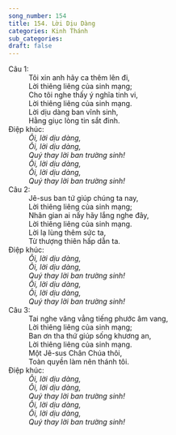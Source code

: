 ```yaml
---
song_number: 154
title: 154. Lời Dịu Dàng
categories: Kinh Thánh
sub_categories: 
draft: false
---
```

<dl><dt>Câu 1:</dt><dd data-verse="1">Tôi xin anh hãy ca thêm lên đi, <br/>Lời thiêng liêng của sinh mạng; <br/>Cho tôi nghe thấy ý nghĩa tinh vi, <br/>Lời thiêng liêng của sinh mạng. <br/>Lời dịu dàng ban vĩnh sinh, <br/>Hằng giục lòng tin sắt đinh. </dd><dt>Điệp khúc:</dt><dd data-chorus="1"><em>Ôi, lời dịu dàng, <br/>Ôi, lời dịu dàng, <br/>Quý thay lời ban trường sinh! <br/>Ôi, lời dịu dàng, <br/>Ôi, lời dịu dàng, <br/>Quý thay lời ban trường sinh! </em></dd><dt>Câu 2:</dt><dd data-verse="2">Jê-sus ban tứ giúp chúng ta nay, <br/>Lời thiêng liêng của sinh mạng; <br/>Nhân gian ai nấy hãy lắng nghe đây, <br/>Lời thiêng liêng của sinh mạng. <br/>Lời lạ lùng thêm sức ta, <br/>Từ thượng thiên hấp dẫn ta. </dd><dt>Điệp khúc:</dt><dd data-chorus="1"><em>Ôi, lời dịu dàng, <br/>Ôi, lời dịu dàng, <br/>Quý thay lời ban trường sinh! <br/>Ôi, lời dịu dàng, <br/>Ôi, lời dịu dàng, <br/>Quý thay lời ban trường sinh! </em></dd><dt>Câu 3:</dt><dd data-verse="3">Tai nghe văng vẳng tiếng phước âm vang, <br/>Lời thiêng liêng của sinh mạng; <br/>Ban ơn tha thứ giúp sống khương an, <br/>Lời thiêng liêng của sinh mạng. <br/>Một Jê-sus Chân Chúa thôi, <br/>Toàn quyền làm nên thánh tôi. </dd><dt>Điệp khúc:</dt><dd data-chorus="1"><em>Ôi, lời dịu dàng, <br/>Ôi, lời dịu dàng, <br/>Quý thay lời ban trường sinh! <br/>Ôi, lời dịu dàng, <br/>Ôi, lời dịu dàng, <br/>Quý thay lời ban trường sinh! </em></dd></dl>